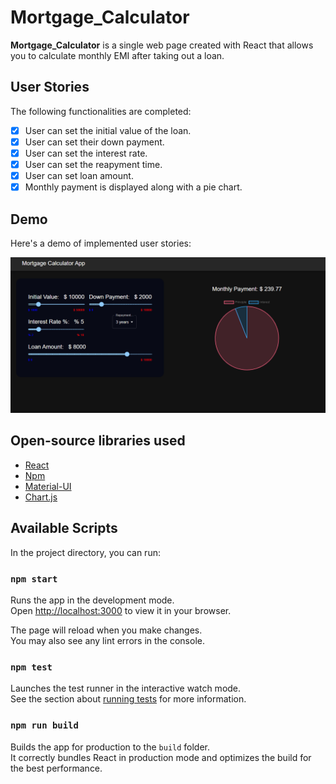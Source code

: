 # Mortgage_Calculator

**Mortgage_Calculator** is a single web page created with React that allows you to calculate monthly EMI after taking out a loan.

## User Stories

The following functionalities are completed:

- [x] User can set the initial value of the loan.
- [x] User can set their down payment.
- [x] User can set the interest rate.
- [x] User can set the reapyment time.
- [x] User can set loan amount.
- [x] Monthly payment is displayed along with a pie chart.

## Demo

Here's a demo of implemented user stories:

<img src='demo.png' title='Demo' width='' alt='Demo' />

## Open-source libraries used

- [React](https://react.dev/)
- [Npm](https://www.npmjs.com/)
- [Material-UI](https://mui.com/)
- [Chart.js](https://www.chartjs.org/)

## Available Scripts

In the project directory, you can run:

### `npm start`

Runs the app in the development mode.\
Open [http://localhost:3000](http://localhost:3000) to view it in your browser.

The page will reload when you make changes.\
You may also see any lint errors in the console.

### `npm test`

Launches the test runner in the interactive watch mode.\
See the section about [running tests](https://facebook.github.io/create-react-app/docs/running-tests) for more information.

### `npm run build`

Builds the app for production to the `build` folder.\
It correctly bundles React in production mode and optimizes the build for the best performance.
